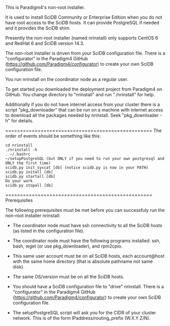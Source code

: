 This is Paradigm4's non-root installer.

It is used to install SciDB Community or Enterprise Edition when you do not have root access to the SciDB hosts.
It can provide PostgreSQL if needed and it provides the SciDB shim.

Presently the non-root installer (named nrinstall) only supports CentOS 6 and RedHat 6 and SciDB version 14.3.

The non-root installer is driven from your SciDB configuration file.
There is a "configurator" in the Paradigm4 GitHub (https://github.com/Paradigm4/configurator)
to create your own SciDB configuration file.

You run nrinstall on the coordinator node as a regular user.

To get started you downloaded the deployment project from Paradigm4 on GitHub.
You change directory to "nrinstall" and run "./nrinstall" for help.

Additionally if you do not have internet access from your cluster
there is a script "pkg_downloader" that can be run on a machine with internet access
to download all the packages needed by nrinstall.
Seek "pkg_downloader -h" for details.

==================================================
The order of events should be something like this:

    cd nrinstall
    ./nrinstall -h
    . ~/.bashrc
    ~/setupPostgreSQL (but ONLY if you need to run your own postgresql and ONLY the first time)
    scidb.py init_syscat [db] (notice scidb.py is now in your PATH)
    scidb.py initall [db]
    scidb.py startall [db]
    Do your work
    scidb.py stopall [db]

==================================================
Prerequisites

The following prerequisites must be met before you can successfuly run the non-root installer nrinstall:

* The coordinator node must have ssh connectivity to all the SciDB hosts (as listed in the configuration file).
* The coordinator node must have the following programs installed: ssh, bash, wget (or use pkg_downloader), and rpm2cpio.
* This same user account must be on all SciDB hosts, each account@host with the same home directory (that is absolute pathname not same disk).
* The same OS/version must be on all the SciDB hosts.

* You should have a SciDB configuration file to "drive" nrinstall. There is a "configurator" in the Paradigm4 GitHub (https://github.com/Paradigm4/configurator) to create your own SciDB configuration file.

* The setupPostgreSQL script will ask you for the CIDR of your cluster network. This is of the form IPaddress/routing_prefix (W.X.Y.Z/N).
